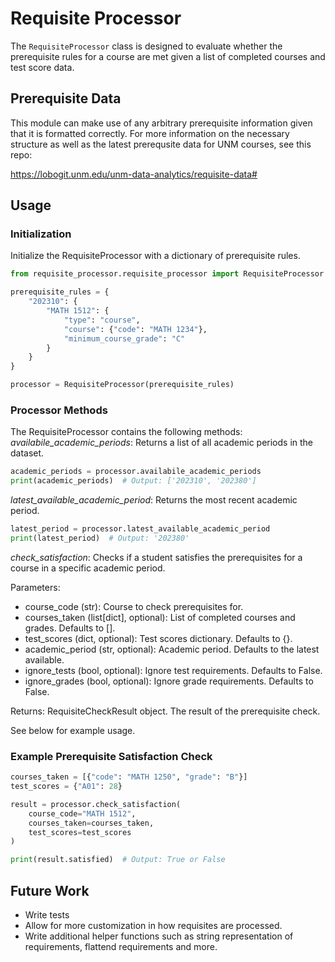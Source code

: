 # Requisite Processor
The `RequisiteProcessor` class is designed to evaluate whether the prerequisite rules for a course are met given a list of completed courses and test score data.

## Prerequisite Data
This module can make use of any arbitrary prerequisite information given that it is formatted correctly. For more information on the necessary structure as well as the latest prerequsite data for UNM courses, see this repo:

https://lobogit.unm.edu/unm-data-analytics/requisite-data#

## Usage

### Initialization
Initialize the RequisiteProcessor with a dictionary of prerequisite rules.

```python
from requisite_processor.requisite_processor import RequisiteProcessor

prerequisite_rules = {
    "202310": {
        "MATH 1512": {
            "type": "course",
            "course": {"code": "MATH 1234"},
            "minimum_course_grade": "C"
        }
    }
}

processor = RequisiteProcessor(prerequisite_rules)
```

### Processor Methods
The RequisiteProcessor contains the following methods:
*availabile_academic_periods*:
Returns a list of all academic periods in the dataset.
```python
academic_periods = processor.availabile_academic_periods
print(academic_periods)  # Output: ['202310', '202380']
```

*latest_available_academic_period*:
Returns the most recent academic period.
```python
latest_period = processor.latest_available_academic_period
print(latest_period)  # Output: '202380'
```

*check_satisfaction*:
Checks if a student satisfies the prerequisites for a course in a specific academic period.

Parameters:

- course_code (str): Course to check prerequisites for.
- courses_taken (list[dict], optional): List of completed courses and grades. Defaults to [].
- test_scores (dict, optional): Test scores dictionary. Defaults to {}.
- academic_period (str, optional): Academic period. Defaults to the latest available.
- ignore_tests (bool, optional): Ignore test requirements. Defaults to False.
- ignore_grades (bool, optional): Ignore grade requirements. Defaults to False.

Returns:
RequisiteCheckResult object. The result of the prerequisite check.

See below for example usage.

### Example Prerequisite Satisfaction Check

```python
courses_taken = [{"code": "MATH 1250", "grade": "B"}]
test_scores = {"A01": 28}

result = processor.check_satisfaction(
    course_code="MATH 1512",
    courses_taken=courses_taken,
    test_scores=test_scores
)

print(result.satisfied)  # Output: True or False
```

## Future Work
- Write tests
- Allow for more customization in how requisites are processed.
- Write additional helper functions such as string representation of requirements, flattend requirements and more.